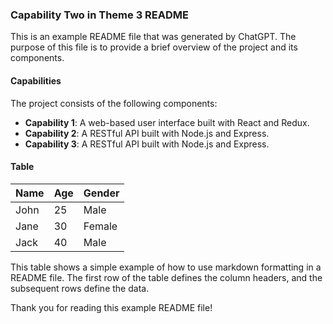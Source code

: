### Capability Two in Theme 3 README

This is an example README file that was generated by ChatGPT. The purpose of this file is to provide a brief overview of the project and its components.

#### Capabilities

The project consists of the following components:
- **Capability 1**: A web-based user interface built with React and Redux.
- **Capability 2**: A RESTful API built with Node.js and Express.
- **Capability 3**: A RESTful API built with Node.js and Express.

#### Table

| Name | Age | Gender |
|------|-----|--------|
| John | 25  | Male   |
| Jane | 30  | Female |
| Jack | 40  | Male   |

This table shows a simple example of how to use markdown formatting in a README file. The first row of the table defines the column headers, and the subsequent rows define the data.

Thank you for reading this example README file!
